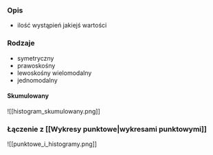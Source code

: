 ### Opis
- ilość wystąpień jakiejś wartości

### Rodzaje
- symetryczny
- prawoskośny
- lewoskośny wielomodalny
- jednomodalny

#### Skumulowany
![[histogram_skumulowany.png]]

### Łączenie z [[Wykresy punktowe|wykresami punktowymi]]
![[punktowe_i_histogramy.png]]